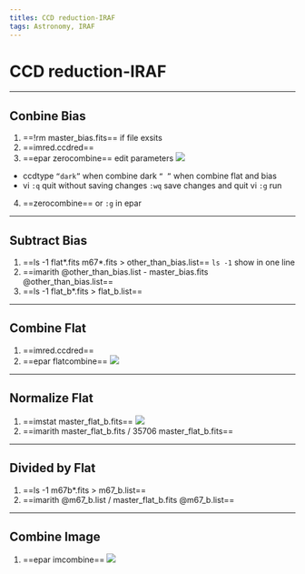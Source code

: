 ```yaml
---
titles: CCD reduction-IRAF
tags: Astronomy, IRAF
---
```


# CCD reduction-IRAF
---
## Conbine Bias
1. ==!rm master_bias.fits== if file exsits
2. ==imred.ccdred==
3. ==epar zerocombine== edit parameters
![](https://i.imgur.com/jsIRhyG.png)
- ccdtype 
`“dark”` when combine dark
`“ ”` when combine flat and bias
- vi
`:q` quit without saving changes
`:wq` save changes and quit vi
`:g` run
4. ==zerocombine== or `:g` in epar

---
## Subtract Bias
1. ==ls -1 flat*.fits m67*.fits > other_than_bias.list==
`ls -1` show in one line
3. ==imarith @other_than_bias.list - master_bias.fits @other_than_bias.list==
4. ==ls -1 flat_b*.fits > flat_b.list==

---
## Combine Flat
1. ==imred.ccdred==
2. ==epar flatcombine==
![](https://i.imgur.com/QDUofvu.png)

---
## Normalize Flat
1. ==imstat master_flat_b.fits==
![](https://i.imgur.com/EO3oO1P.png)
2. ==imarith master_flat_b.fits / 35706 master_flat_b.fits==

---
## Divided by Flat
1. ==ls -1 m67b*.fits > m67_b.list==
2. ==imarith @m67_b.list / master_flat_b.fits @m67_b.list==

---
## Combine Image
1. ==epar imcombine==
![](https://i.imgur.com/rwr8MDO.png)

